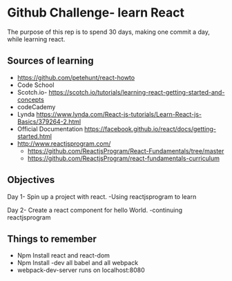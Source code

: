 Github Challenge- learn React
=============================
The purpose of this rep is to spend 30 days, making one commit a day, while learning react.

Sources of learning
--------------------
* https://github.com/petehunt/react-howto
* Code School
* Scotch.io- https://scotch.io/tutorials/learning-react-getting-started-and-concepts
* codeCademy
* Lynda https://www.lynda.com/React-js-tutorials/Learn-React-js-Basics/379264-2.html
* Official Documentation https://facebook.github.io/react/docs/getting-started.html
* http://www.reactjsprogram.com/
  * https://github.com/ReactjsProgram/React-Fundamentals/tree/master
  * https://github.com/ReactjsProgram/react-fundamentals-curriculum

Objectives
-----------
Day 1- Spin up a project with react.
  -Using reactjsprogram to learn

Day 2- Create a react component for hello World.
    -continuing reactjsprogram



Things to remember
-------------------  
  * Npm Install react and react-dom
  * Npm Install -dev all babel and all webpack
  * webpack-dev-server runs on localhost:8080
